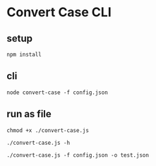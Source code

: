 # Convert Case CLI


## setup
```
npm install
```

## cli
```
node convert-case -f config.json
```

## run as file
```
chmod +x ./convert-case.js

./convert-case.js -h

./convert-case.js -f config.json -o test.json
```